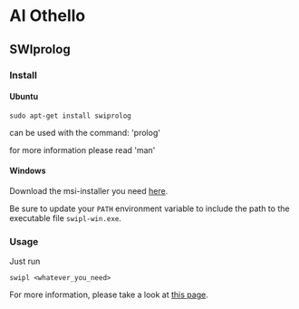 # AI Othello

## SWIprolog

### Install

#### Ubuntu

    sudo apt-get install swiprolog

can be used with the command: 'prolog'

for more information please read 'man'

#### Windows

Download the msi-installer you need [here](http://www.swi-prolog.org/download/stable).

Be sure to update your `PATH` environment variable to include the path to the executable file `swipl-win.exe`.

### Usage

Just run

    swipl <whatever_you_need>
  
For more information, please take a look at [this page](http://www.swi-prolog.org/pldoc/man?section=cmdline).